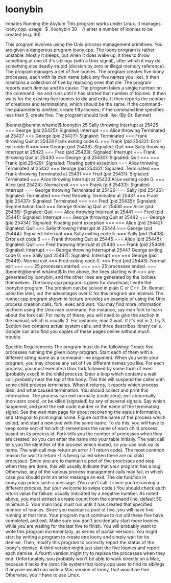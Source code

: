 # loonybin

Inmates Running the Asylum
This program works under Linux.
It manages loony.cpp.
usage:  $ ./loonybin 30    // enter a number of loonies to be created (e.g. 30)

This program involves using the Unix process management primitives. You are given a dangerous program loony.cpp. The loony program is rather unstable. Mostly it sleeps, but when it does wake up, it tries to throw something at one of it's siblings (with a Unix signal), after which it may do something else deadly stupid (division by zero or illegal memory reference). The program  manages a set of five loonies. The program creates five loony processes, each with its own name (pick any five names you like). It then maintains a collection of five by replacing ones that die. The program reports each demise and its cause. The program takes a single number on the command line and runs until it has started that number of loonies. It then waits for the existing five loonies to die and exits. It then reports the number of creations and terminations, which should be the same. If the command-line parameter is omitted, create fifty loonies; if the command line specifies less than 5, create five. The program should look like: (By Dr. Bennet)

[bennet@bennet whamo]$ loonybin 25
Sally throwing Interrupt at 25425
=== George (pid 25425): Signaled: Interrupt ===
Alice throwing Terminated at 25427
=== George (pid 25427): Signaled: Terminated ===
Frank throwing Quit at 25428
Frank exiting code 6.
=== Frank (pid 25422): Error exit code 6 ===
=== George (pid 25428): Signaled: Quit ===
Sally throwing Interrupt at 25423
=== Fred (pid 25423): Signaled: Interrupt ===
Frank throwing Quit at 25430
=== George (pid 25430): Signaled: Quit ===
=== Frank (pid 25429): Signaled: Floating point exception ===
Alice throwing Terminated at 25432
=== George (pid 25432): Signaled: Terminated ===
Frank throwing Terminated at 25431
=== Fred (pid 25431): Signaled: Terminated ===
Alice throwing Interrupt at 25433
Alice exiting code 0.
=== Alice (pid 25424): Normal exit ===
=== Frank (pid 25433): Signaled: Interrupt ===
George throwing Terminated at 25426
=== Sally (pid 25426): Signaled: Terminated ===
Fred throwing Terminated at 25437
=== Frank (pid 25437): Signaled: Terminated ===
=== Fred (pid 25435): Signaled: Segmentation fault ===
George throwing Quit at 25436
=== Alice (pid 25436): Signaled: Quit ===
Alice throwing Interrupt at 25441
=== Fred (pid 25441): Signaled: Interrupt ===
George throwing Quit at 25442
=== George (pid 25434): Signaled: Floating point exception ===
=== Alice (pid 25442): Signaled: Quit ===
Sally throwing Interrupt at 25444
=== George (pid 25444): Signaled: Interrupt ===
Sally exiting code 5.
=== Sally (pid 25438): Error exit code 5 ===
Frank throwing Quit at 25445
=== Alice (pid 25445): Signaled: Quit ===
Fred throwing Interrupt at 25440
=== Frank (pid 25440): Signaled: Interrupt ===
George throwing Interrupt at 25447
George exiting code 0.
=== Sally (pid 25447): Signaled: Interrupt ===
=== George (pid 25446): Normal exit ===
Fred exiting code 0.
=== Fred (pid 25443): Normal exit ===
=== 25 processes started. ===
=== 25 processes ended. ===
[bennet@bennet whamo]$
In the above, the lines starting with === are generated by loonybin, and the other lines are generated by the loonies themselves.
The loony.cpp program is given for download; I write the loonybin program. The problem can be solved in plain C or C++. Dr. Bennet used the later, but the advantages over C for this program are minimal.
The runner.cpp program shown in lecture provides an example of using the Unix process creation calls, fork, exec and wait. You may find more information on them using the Unix man command. For instance, say man fork to learn about the fork call. For many of these, you will need to give the section in the manual, which is usually 2. For instance, man 2 wait. If it's not in 2, try 3. Section two contains actual system calls, and three describes library calls. Google can also find you copies of these pages online without much trouble.

Specific Requirements
The program must do the following:
Create five processes running the given loony program. Start each of them with a different string name as a command-line argument. When you write your program, you may choose any set of five different names you like. For each process, you must execute a Unix fork followed by some form of exec (probably execl) in the child process.
Enter a loop which contains a wait call, probably near the top of the body. This this will suspend the caller until some child process terminates. When it returns, it reports which process died, and what caused termination. You should collect and print this information. The process can exit normally (code zero), exit abnormally (non-zero code), or be killed (signaled) by any of several signals. Say which happened, and print the exit code number or the name of the terminating signal. See the wait man page for about recovering the status information, and strsignal to print signal name.
Figure out the name of the process which exited, and start a new one with the same name. To do this, you will have to keep some sort of list which remembers the name of each child process based on its process id. Fork tells you the number of processes when they are created, so you can enter the name into your table initially. The wait call tells you the identifier of the process which ended, so you can look up its name.
The wait call may return an error (-1 return code). The most common reason for wait to return -1 is being called when there are no child processes. Since you are to maintain a pool of five processes and stop when they are done, this will usually indicate that your program has a bug.
Otherwise, any of the various process management calls may fail, in which case you should print an error message an exit. The die function in loony.cpp prints such a message. (You can't call it since you're running a different process, but your welcome to swipe code.) You should check each return value for failure, usually indicated by a negative number.
As noted above, you must extract a create count from the command line, default 50, minimum 5. Your main loop must run until it has created that specified number of loonies. Since you maintain a pool of five, you will have five running at that time. Your program must continue to run util these five have completed, and exit. Make sure you don't accidentally start more loonies while you are waiting for the last five to finish.
You will probably want to write this program incrementally, as series of partial versions. You might start by writing a program to create one loony and simply wait for its demise. Then, modify this program to correctly report the status of the loony's demise. A third version might just start the five loonies and report each demise. A fourth version might try to replace the processes when they end.
Unfortunately, you probably won't be able to work directly on a Mac, because it lacks the /proc file system that loony.cpp uses to find its siblings. If anyone would can write a Mac version of loony, that would be fine. Otherwise, you'll have to use Linux.
